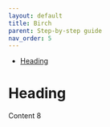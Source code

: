 ```yaml
---
layout: default
title: Birch
parent: Step-by-step guide
nav_order: 5
---
```


- [Heading](#heading)

# Heading

Content 8